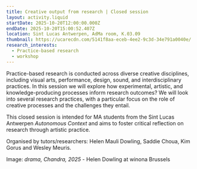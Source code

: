 ```yaml
---
title: Creative output from research | Closed session
layout: activity.liquid
startDate: 2025-10-20T12:00:00.000Z
endDate: 2025-10-20T15:00:52.407Z
location: Sint Lucas Antwerpen, AdMa room, K.03.09
thumbnail: https://ucarecdn.com/5141f8aa-eceb-4ee2-9c3d-34e791a0040e/
research_interests:
  - Practice-based research
  - workshop
---
```

Practice-based research is conducted across diverse creative disciplines, including visual arts, performance, design, sound, and interdisciplinary practices. In this session we will explore how experimental, artistic, and knowledge-producing processes inform research outcomes? We will look into several research practices, with a particular focus on the role of creative processes and the challenges they entail.

This closed session is intended for MA students from the Sint Lucas Antwerpen *Autonomous Context* and aims to foster critical reflection on research through artistic practice.

Organised by tutors/researchers: Helen Mauli Dowling, Saddie Choua, Kim Gorus and Wesley Meuris.



Image: *drama, Chandra, 2025* - Helen Dowling at winona Brussels